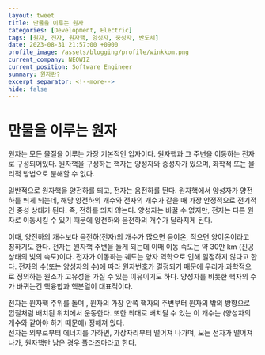 ```yaml
---
layout: tweet
title: 만물을 이루는 원자
categories: [Development, Electric]
tags: [원자, 전자, 원자핵, 양성자, 중성자, 반도체]
date: 2023-08-31 21:57:00 +0900
profile_image: /assets/blogging/profile/winkkom.png
current_company: NEOWIZ
current_position: Software Engineer
summary: 원자란?
excerpt_separator: <!--more-->
hide: false
---
```

# 만물을 이루는 원자

원자는 모든 물질을 이루는 가장 기본적인 입자이다. 
원자핵과 그 주변을 이동하는 전자로 구성되어있다. 
원자핵을 구성하는 핵자는 양성자와 중성자가 있으며, 화학적 또는 물리적 방법으로 분해할 수 없다.

일반적으로 원자핵을 양전하를 띄고, 전자는 음전하를 띈다. 
원자핵에서 양성자가 양전하를 띄게 되는데,  해당 양전하의 개수와 전자의 개수가 같을 때 가장 안정적으로 전기적인 중성 상태가 된다. 
즉, 전하를 띄지 않는다. 양성자는 바꿀 수 없지만, 전자는 다른 원자로 이동시킬 수 있기 때문에 양전하와 음전하의 개수가 달라지게 된다.

이때, 양전하의 개수보다 음전하(전자)의 개수가 많으면 음이온, 적으면 양이온이라고 칭하기도 한다. 
전자는 원자핵 주변을 돌게 되는데 이때 이동 속도는 약 30만 km (진공 상태의 빛의 속도)이다. 
전자가 이동하는 궤도는 양자 역학으로 인해 일정하지 않다고 한다. 
전자의 수(또는 양성자의 수)에 따라 원자번호가 결정되기 때문에 우리가 과학적으로 정의하는 원소가 고유성을 가질 수 있는 이유이기도 하다. 
양성자를 비롯한 핵자의 수가 바뀌는건 핵융합과 핵분열이 대표적이다.

전자는 원자핵 주위를 돌며 , 원자의 가장 안쪽 핵자의 주변부터 원자의 밖의 방향으로 껍질처럼 배치된 위치에서 운동한다. 
또한 최대로 배치될 수 있는 이 개수는 (양성자의 개수와 같아야 하기 때문에) 정해져 있다.  
전자는 외부로부터 에너지를 가하면, 가장자리부터 떨어져 나가며, 모든 전자가 떨어져 나가, 원자핵만 남은 경우 플라즈마라고 한다.
<!--more-->

